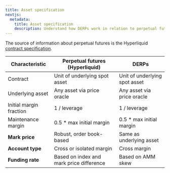 ```yaml
---
title: Asset specification
nextjs:
  metadata:
    title: Asset specification
    description: Understand how DERPs work in relation to perpetual futures.
---
```


The source of information about perpetual futures is the Hyperliquid [contract specification](https://hyperliquid.gitbook.io/hyperliquid-docs/trading/contract-specifications).

| Characteristic          | Perpetual futures (Hyperliquid)          | DERPs                         |
| ----------------------- | ---------------------------------------- | ----------------------------- |
| Contract                | Unit of underlying spot asset            | Unit of underlying spot asset |
| Underlying asset        | Any asset via price oracle               | Any asset via price oracle    |
| Initial margin fraction | 1 / leverage                             | 1 / leverage                  |
| Maintenance margin      | 0.5 \* max initial margin                | 0.5 \* max initial margin     |
| **Mark price**          | Robust, order book-based                 | Same as underlying asset      |
| **Account type**        | Cross or isolated margin                 | Cross margin                  |
| **Funding rate**        | Based on index and mark price difference | Based on AMM skew             |
